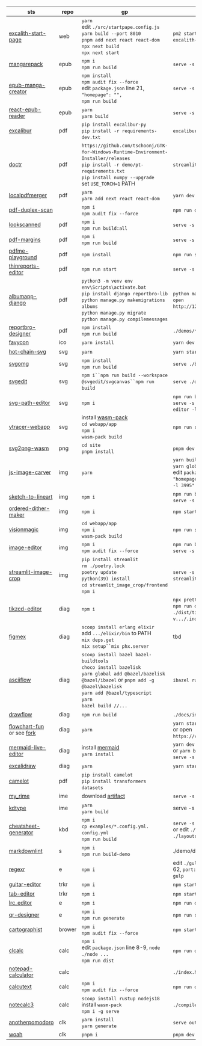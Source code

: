 sts|repo|gp|install|start|preview
---|---|---|---|---|---
|[excalith-start-page](https://github.com/excalith/excalith-start-page)|web|`yarn`<br>edit `./src/startpape.config.js`<br>`yarn build --port 8010`<br>`pnpm add next react react-dom`<br>`npx next build`<br>`npx next start`|`pm2 start deploy.json --name excalith-start-page --watch`|![](_media/excalith-start-page.png)
|[mangarepack](https://github.com/Aeroblast/MangaRepack)|epub|`npm i`<br>`npm run build`|`serve -s dist`|![](_media/mangarepack.png)
|[epub-manga-creator](https://github.com/wing-kai/epub-manga-creator)|epub|`npm install`<br>`npm audit fix --force`<br>edit `package.json` line 21, `"homepage": "",`<br>`npm run build`|`serve -s build`|![](_media/epub-manga-creator.png)
|[react-epub-reader](https://github.com/alex1504/react-epub-reader)|epub|`yarn`<br>`yarn build`|`serve -s dist`|![](_media/react-epub-reader.png)
|[excalibur](https://github.com/camelot-dev/excalibur)|pdf|`pip install excalibur-py`<br>`pip install -r requirements-dev.txt`|`excalibur webserver`|![]()tbd
|[doctr](https://github.com/mindee/doctr)|pdf|`https://github.com/tschoonj/GTK-for-Windows-Runtime-Environment-Installer/releases`<br>`pip install -r demo/pt-requirements.txt`<br>`pip install numpy --upgrade`<br>set `USE_TORCH=1` PATH|`streamlit run demo/app.py`|![](_media/doctr.png)
|[localpdfmerger](https://github.com/julianfbeck/localpdfmerger)|pdf|`yarn`<br>`yarn add next react react-dom`|`yarn dev`|![](_media/localpdfmerger.png)
|[pdf-duplex-scan](https://github.com/clemensheithecker/pdf-duplex-scan)||`npm i`<br>`npm audit fix --force`|`npm run dev`|![](_media/pdf-duplex-scan.png)
|[lookscanned](https://github.com/rwv/lookscanned.io)|pdf|`npm i`<br>`npm run build:all`|`serve -s dist`|![](_media/lookscanned.png)
|[pdf-margins](https://github.com/ToyVo/pdf-margins)|pdf|`npm i`<br>`npm run build`|`serve -s build`|![](_media/pdf-margins.png)
|[pdfme-playground](https://github.com/pdfme/pdfme-playground)|pdf|`npm install`|`npm run start`|![](_media/pdfme-playground.png)
|[thinreports-editor](https://github.com/thinreports/thinreports-editor)|pdf|`npm run start`|`serve -s app`|![](_media/thinreports-editor.png)
|[albumapp-django](https://github.com/jobsta/albumapp-django)|pdf|`python3 -m venv env`<br>`env\Scripts\activate.bat`<br>`pip install django reportbro-lib`<br>`python manage.py makemigrations albums`<br>`python manage.py migrate`<br>`python manage.py compilemessages`|`python manage.py runserver`<br>`open http://127.0.0.1:8000/albums`|![](_media/albumapp-django.png)
|[reportbro-designer](https://github.com/jobsta/reportbro-designer)|pdf|`npm install`<br>`npm run build`|`./demos/*.html`|![](_media/reportbro-designer.png)
|[favycon](https://github.com/ruisaraiva19/favycon)|ico|`yarn install`|`yarn dev`|![](_media/favycon.png)
|[hot-chain-svg](https://github.com/w1nt3r-eth/hot-chain-svg)|svg|`yarn`|`yarn start`|![](_media/hot-chain-svg.png)
|[svgomg](https://github.com/jakearchibald/svgomg)|svg|`npm install`<br>`npm run build`|`serve ./build`|![](_media/svgomg.png)
|[svgedit](https://github.com/SVG-Edit/svgedit)|svg|`npm i``npm run build --workspace @svgedit/svgcanvas``npm run build`|`serve ./dist/editor`|![](_media/svgedit.png)
|[svg-path-editor](https://github.com/Yqnn/svg-path-editor)|svg|`npm i`|`npm run build`<br>`serve -s dist/svg-path-editor -l 3000`|![](_media/svg-path-editor.png)
|[vtracer-webapp](https://github.com/visioncortex/vtracer)|svg|install [wasm-pack](https://rustwasm.github.io/wasm-pack)<br>`cd webapp/app`<br>`npm i`<br>`wasm-pack build`|`npm run start -- --port 8000`|![](_media/vtracer-webapp.png)
|[svg2png-wasm](https://github.com/ssssota/svg2png-wasm)|png|`cd site`<br>`pnpm install`|`pnpm dev`|![]()tbd
|[js-image-carver](https://github.com/trekhleb/js-image-carver)|img|`yarn`|`yarn build`<br>`yarn global add serve`<br>edit `package.json`, `"homepage": "serve -s build -l 3995"`<br>|![](_media/js-image-carver.png)
|[sketch-to-lineart](https://github.com/seleb/sketch-to-lineart)|img|`npm i`|`npm run build`<br>`serve -s docs`|![](_media/sketch-to-lineart.png)
|[ordered-dither-maker](https://github.com/seleb/ordered-dither-maker)|img|`npm i`|`npm start`|![](_media/ordered-dither-maker.png)
|[visionmagic](https://github.com/visioncortex/visionmagic)|img|`cd webapp/app`<br>`npm i`<br>`wasm-pack build`|`npm run start -- --port 3000`|![](_media/visionmagic.png)
|[image-editor](https://github.com/andrepv/image-editor)|img|`npm i`<br>`npm audit fix --force`|`npm run build`<br>`serve -s build -l 3001`|![](_media/image-editor.png)
|[streamlit-image-crop](https://github.com/mitsuse/streamlit-image-crop)|img|`pip install streamlit`<br>`rm ./poetry.lock`<br>`poetry update`<br>`python(39) install  `<br>`cd streamlit_image_crop/frontend`<br>`npm i`|`serve -s build -l 3001` and `streamlit run example.py`|![](_media/streamlit-image-crop.png)
|[tikzcd-editor](https://github.com/yishn/tikzcd-editor)|diag|`npm i`|`npx prettier --write .`<br>`npm run dist`<br>`./dist/tikzcd-editor-v.../.index.html`|![](_media/tikzcd-editor.png)|![](_media/tikzcd-editor.png)
|[figmex](https://github.com/nbw/figmex)|diag|`scoop install erlang elixir`<br>add `.../elixir/bin` to PATH<br>`mix deps.get`<br>`mix setup``mix phx.server`|![]()tbd
|[asciiflow](https://github.com/lewish/asciiflow)|diag|`scoop install bazel bazel-buildtools`<br>`choco install bazelisk`<br>`yarn global add @bazel/bazelisk @bazel/ibazel` or `pnpm add -g @bazel\bazelisk` <br>`yarn add @bazel/typescript`<br>`yarn`<br>`bazel build //...`|`ibazel run client:devserver`|![]()tbd
|[drawflow](https://github.com/jerosoler/Drawflow)|diag|`npm run build`|`./docs/index.html`|![](_media/drawflow.png)
|[flowchart-fun](https://github.com/tone-row/flowchart-fun)<br>or see [fork](https://github.com/piaverous/flowchart-fun) |diag|`yarn`|`yarn start`<br>or open `https://vercel.com/dashboard`|![](_media/flowchart-fun.png)
|[mermaid-live-editor](https://github.com/mermaid-js/mermaid-live-editor)|diag|install [mermaid](https://mermaid-js.github.io/mermaid)<br>`yarn install`|`yarn dev -- --open`<br>or `yarn build`<br>`serve -s docs -l 3998`|![](_media/mermaid-live-editor.png)
|[excalidraw](https://github.com/excalidraw/excalidraw)|diag|`yarn`|`yarn start`|![](_media/excalidraw.png)
|[camelot](https://github.com/camelot-dev/camelot)|pdf|`pip install camelot`<br>`pip install transformers datasets`||![]()tbd
|[my_rime](https://github.com/LibreService/my_rime)|ime|download [artifact](https://github.com/LibreService/my_rime/releases/download/latest/my-rime-dist.zip)|`serve -s my-rime-dist`|![](_media/my_rime.png)
|[kdtype](https://github.com/steveruizok/kdtype)|ime|`yarn`<br>`yarn build`|serve -s dist`|![](_media/kdtype.png)
|[cheatsheet-generator](https://github.com/nathanlesage/cheatsheet-generator)|kbd|`npm i`<br>`cp examples/*.config.yml. config.yml`<br>`npm run build`<br>|`serve -s dist`<br>or edit `./assets/template.htm`, `./layouts/layout_map.yml`|![](_media/cheatsheet-generator.png)
|[markdownlint](https://github.com/DavidAnson/markdownlint)|s|`npm i`<br>`npm run build-demo`|./demo/default.htm|![](_media/markdownlint.png)tbd
|[regexr](https://github.com/gskinner/regexr)|e|`npm i`|edit `./gulpfile.babel.js` line 62, `port: 3001`<br>`gulp`|![](_media/regexr.png)
|[guitar-editor](https://github.com/Haixiang6123/guitar-editor)|trkr|`npm i`|`npm start`|![](_media/guitar-editor.png)
|[tab-editor](https://github.com/calesce/tab-editor)|trkr|`npm i`|`npm start`|![](_media/tab-editor.png)
|[lrc_editor](https://github.com/yiyizym/lrc_editor)|e|`npm i`|`npm run dev`|![](_media/lrc_editor.png)
|[qr-designer](https://github.com/kochrt/qr-designer)|e|`npm i`<br>`npm run generate`|`npm run start`|![](_media/qr-designer.png)
|[cartographist](https://github.com/szymonkaliski/cartographist)|brower|`npm i`<br>`npm audit fix --force`|`npm start`|![](_media/cartographist.png)
|[clcalc](https://github.com/ovk/clcalc)|calc|`npm i`<br>edit `package.json` line 8-9, `node ./node ...`<br>`npm run dist`|`npm run dev`|![](_media/clcalc.png)
|[notepad-calculator](https://github.com/SteveRidout/notepad-calculator)|calc||`./index.html`|![](_media/notepad-calculator.png)
|[calcutext](https://github.com/jaredreich/calcutext)|calc|`npm i`<br>`npm audit fix --force`|`npm run dev`|![](_media/calcutext.png)
|[notecalc3](https://github.com/bbodi/notecalc3)|calc|`scoop install rustup nodejs18`<br>install `wasm-pack`<br>`npm i -g serve`|`./compile_and_run.bat`|![](_media/notecalc3.png)
|[anotherpomodoro](https://github.com/Hanziness/AnotherPomodoro)|clk|`yarn install`<br>`yarn generate`|`serve output/public`|![](_media/anotherpomodoro.png)
|[woah](https://github.com/pabueco/woah)|clk|`pnpm i`|`pnpm dev`|![](_media/woah.png)